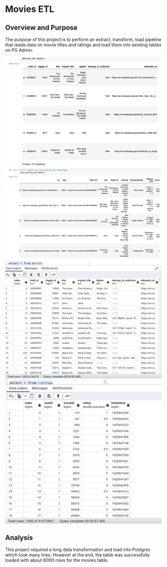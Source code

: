 # Movies ETL

## Overview and Purpose

The purpose of this project is to perform an extract, transform, load pipeline that reads data on movie titles and ratings and load them into existing tables on PG Admin. 

![](movies_df.png)
![](wiki_movies.png)
![](movies.png)
![](ratings.png)

## Analysis

This project required a long data transformation and load into Postgres which took many tries. However at the end, the table was successfully loaded with about 6000 rows for the movies table.
